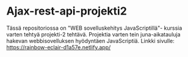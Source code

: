 # Ajax-rest-api-projekti2
Tässä repositoriossa on "WEB sovelluskehitys JavaScriptillä"- kurssia varten tehtyä projekti-2 tehtävä. Projektia varten tein juna-aikatauluja hakevan webbisovelluksen hyödyntäen JavaScriptiä.
Linkki sivulle: https://rainbow-eclair-d1a57e.netlify.app/ 
